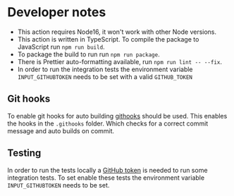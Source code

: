 # Developer notes

- This action requires Node16, it won't work with other Node versions.
- This action is written in TypeScript. To compile the package to JavaScript run `npm run build`.
- To package the build to run run `npm run package`.
- There is Prettier auto-formatting available, run `npm run lint -- --fix`.
- In order to run the integration tests the environment variable `INPUT_GITHUBTOKEN` needs to be set with a valid `GITHUB_TOKEN`

## Git hooks

To enable git hooks for auto building [githooks](https://github.com/gabyx/githooks) should be used. This enables the hooks in the `.githooks` folder. Which checks for a correct commit message and auto builds on commit.

## Testing

In order to run the tests locally a [GitHub token](https://docs.github.com/en/authentication/keeping-your-account-and-data-secure/managing-your-personal-access-tokens) is needed to run some integration tests. To set enable these tests the environment variable `INPUT_GITHUBTOKEN` needs to be set.
